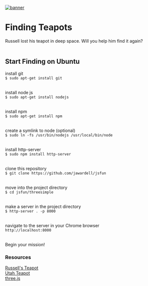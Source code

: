 [![banner](https://mypages.valdosta.edu/jawardell/banner.png "banner")](https://github.com/jawardell/jsfun/blob/master/threesimple/textures/banner.png "banner")
# Finding Teapots
Russell lost his teapot in deep space. Will you help him find it again? 
<br><br>
## Start Finding on Ubuntu
install git<br>
`$ sudo apt-get install git`<br><br>

install node js<br>
`$ sudo apt-get install nodejs`<br><br>

install npm<br>
`$ sudo apt-get install npm`<br><br>

create a symlink to node (optional)<br>
`$ sudo ln -fs /usr/bin/nodejs /usr/local/bin/node`<br><br>

install http-server<br>
`$ sudo npm install http-server`<br><br>

clone this repository<br>
`$ git clone https://github.com/jawardell/jsfun`<br><br>

move into the project directory<br>
`$ cd jsfun/threesimple`<br><br>

make a server in the project directory<br>
`$ http-server . -p 8000`<br><br>

navigate to the server in your Chrome browser<br>
`http://localhost:8000`<br><br>

Begin your mission!

### Resources
[Russell's Teapot](https://www.youtube.com/watch?v=scC7gY227Cc&t=0m26s "Russell's Teapot")<br>
[Utah Teapot](https://en.wikipedia.org/wiki/Utah_teapot "Utah Teapot")<br>
[three.js](https://en.wikipedia.org/wiki/Three.js "three.js")<br>

